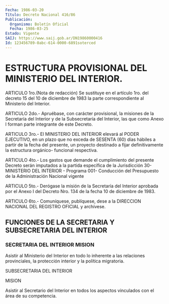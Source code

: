 ```yaml
---
Fecha: 1986-03-20
Título: Decreto Nacional 416/86
Publicación:
  Organismo: Boletín Oficial
  Fecha: 1986-03-25
Estado: Vigente
SAIJ: https://www.saij.gob.ar/DN19860000416
Id: 123456789-0abc-614-0000-6891soterced
---
```

# ESTRUCTURA PROVISIONAL DEL MINISTERIO DEL INTERIOR.

<a id="1"></a>
ARTICULO  1ro.(Nota  de redacción) Se sustituye en el artículo 1ro.  del  decreto  15  del  10  de  diciembre  de  1983  la  parte correspondiente al Ministerio del Interior.

<a id="2"></a>
ARTICULO 2do.- Apruébase, con carácter provisional, la misiones de la  Secretaría  del Interior y de la Subsecretaría del Interior, las que como Anexo I  forman  parte integrante de este Decreto.

<a id="3"></a>
ARTICULO  3ro.-  El  MINISTERIO  DEL INTERIOR elevará al PODER EJECUTIVO, en un plazo que no exceda de  SESENTA  (60) días hábiles a partir de la  fecha del presente, un proyecto destinado  a  fijar definitivamente  la  estructura orgánico- funcional respectiva.

<a id="4"></a>
ARTICULO  4to.-  Los  gastos  que  demande el cumplimiento del presente  Decreto  serán imputados a la partida  específica  de  la Jurisdicción  30-  MINISTERIO    DEL    INTERIOR  -  Programa  001- Conducción  del Presupuesto de la Administración  Nacional  vigente

<a id="5"></a>
ARTICULO 5to.- Derógase la misión de la Secretaría del Interior aprobada  por  el  Anexo  I  del Decreto Nro. 134 de la fecha 10 de diciembre de 1983.

<a id="6"></a>
ARTICULO  6to.-  Comuníquese,  publíquese, dese a la DIRECCION NACIONAL DEL REGISTRO OFICIAL y archívese.

## FUNCIONES DE LA SECRETARIA Y SUBSECRETARIA DEL INTERIOR

### SECRETARIA DEL INTERIOR MISION

<a id="1"></a>
Asistir  al Ministerio del Interior en todo lo inherente a las relaciones provinciales,  la  protección  interior  y  la  política migratoria.

<a id="2"></a>
SUBSECRETARIA DEL INTERIOR

MISION

Asistir    al  Secretario  del  Interior  en  todos  los  aspectos vinculados con el área de su competencia.